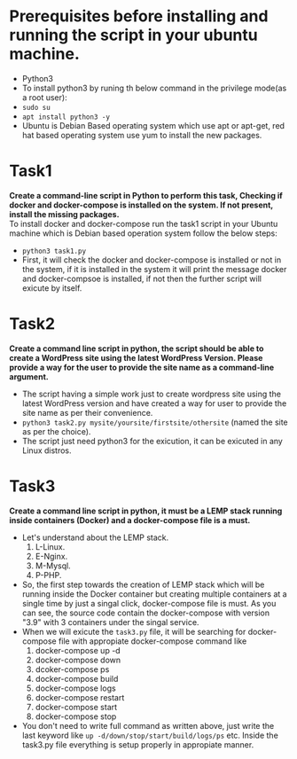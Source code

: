 # Prerequisites before installing and running the script in your ubuntu machine.
* Python3
* To install python3 by runing th below command in the privilege mode(as a root user):
* `sudo su`
* `apt install python3 -y`
*  Ubuntu is Debian Based operating system which use apt or apt-get, red hat based operating system use yum to install the new packages.
# Task1 
**Create a command-line script in Python to perform this task, Checking if docker and docker-compose is installed on the system. If not present, install the missing 
packages.**
<br>
To install docker and docker-compose run the task1 script in your Ubuntu machine which is Debian based operation system follow the below steps:
* `python3 task1.py`
* First, it will check the docker and docker-compose is installed or not in the system, if it is installed in the system it will print the message docker and docker-compsoe is installed, if not then the further script will exicute by itself.
# Task2
**Create a command line script in python, the script should be able to create a WordPress site using the latest WordPress Version. Please provide a way for the user to provide the site name as a command-line argument.**
* The script having a simple work just to create wordpress site using the latest WordPress version and have created a way for user to provide the site name as per their convenience.
* `python3 task2.py mysite/yoursite/firstsite/othersite` (named the site as per the choice).
*  The script just need python3 for the exicution, it can be exicuted in any Linux distros.
# Task3
**Create a command line script in python, it must be a LEMP stack running inside containers (Docker) and a docker-compose file is a must.**
* Let's understand about the LEMP stack.
  1. L-Linux.
  2. E-Nginx.
  3. M-Mysql.
  4. P-PHP.
* So, the first step towards the creation of LEMP stack which will be running inside the Docker container but creating multiple containers at a single time by just a singal click, docker-compose file is must. As you can see, the source code contain the docker-compose with version "3.9" with 3 containers under the singal service.
* When we will exicute the `task3.py` file, it will be searching for docker-compose file with appropiate docker-compose command like
  1. docker-compose up -d
  2. docker-compose down
  3. dcoker-compose ps
  4. docker-compose build
  5. docker-compose logs
  6. docker-compose restart
  7. docker-compose start
  8. docker-compose stop
* You don't need to write full command as written above, just write the last keyword like `up -d/down/stop/start/build/logs/ps` etc. Inside the task3.py file everything is setup properly in appropiate manner.

  
